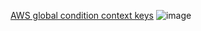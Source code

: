 [AWS global condition context keys](https://docs.aws.amazon.com/IAM/latest/UserGuide/reference_policies_condition-keys.html)
![image](https://github.com/user-attachments/assets/b2e3b307-30ad-46f3-9360-9e7a7b042390)
